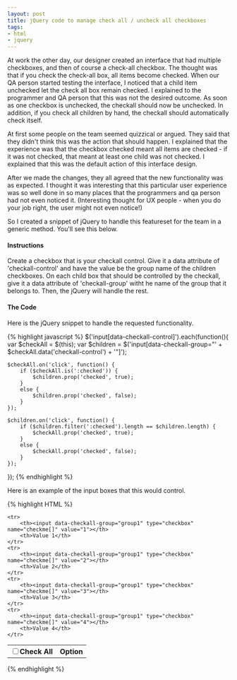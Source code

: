```yaml
---
layout: post
title: jQuery code to manage check all / uncheck all checkboxes
tags:
- html
- jquery
---
```


At work the other day, our designer created an interface that had multiple checkboxes, and then of course a check-all checkbox.  The thought was that if you check the check-all box, all items become checked.  When our QA person started testing the interface, I noticed that a child item unchecked let the check all box remain checked.  I explained to the programmer and QA person that this was not the desired outcome.  As soon as one checkbox is unchecked, the checkall should now be unchecked.  In addition, if you check all children by hand, the checkall should automatically check itself.  

At first some people on the team seemed quizzical or argued.  They said that they didn't think this was the action that should happen.  I explained that the experience was that the checkbox checked meant all items are checked - if it was not checked, that meant at least one child was not checked.  I explained that this was the default action of this interface design.  

After we made the changes, they all agreed that the new functionality was as expected.  I thought it was interesting that this particular user experience was so well done in so many places that the programmers and qa person had not even noticed it.  (Interesting thought for UX people - when you do your job right, the user might not even notice!)  

So I created a snippet of jQuery to handle this featureset for the team in a generic method.  You'll see this below.


#### Instructions



Create a checkbox that is your checkall control.  Give it a data attribute of 'checkall-control' and have the value be the group name of the children checkboxes.  On each child box that should be controlled by the checkall, give it a data attribute of 'checkall-group' witht he name of the group that it belongs to.  Then, the jQuery will handle the rest.



#### The Code



Here is the jQuery snippet to handle the requested functionality.

{% highlight javascript %}
$('input[data-checkall-control]').each(function(){
    var $checkAll = $(this);
    var $children = $('input[data-checkall-group="' + $checkAll.data('checkall-control') + '"]');
 
    $checkAll.on('click', function() {
        if ($checkAll.is(':checked')) {
            $children.prop('checked', true);
        }
        else {
            $children.prop('checked', false);
        }
    });
 
    $children.on('click', function() {
        if ($children.filter(':checked').length == $children.length) {
            $checkAll.prop('checked', true);
        }
        else {
            $checkAll.prop('checked', false);
        }
    });
});
{% endhighlight %}



Here is an example of the input boxes that this would control.


    
{% highlight HTML %}
<table>
    <tr>
        <th><label><input type="checkbox" data-checkall-control="group1">Check All</label></th>
        <th>Option</th>
    </tr>
 
    <tr>
        <th><input data-checkall-group="group1" type="checkbox" name="checkme[]" value="1"></th>
        <th>Value 1</th>
    </tr>
    <tr>
        <th><input data-checkall-group="group1" type="checkbox" name="checkme[]" value="2"></th>
        <th>Value 2</th>
    </tr>
    <tr>
        <th><input data-checkall-group="group1" type="checkbox" name="checkme[]" value="3"></th>
        <th>Value 3</th>
    </tr>
    <tr>
        <th><input data-checkall-group="group1" type="checkbox" name="checkme[]" value="4"></th>
        <th>Value 4</th>
    </tr>
</table>
{% endhighlight %}
